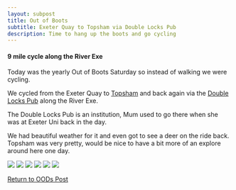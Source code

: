 ```yaml
---
layout: subpost
title: Out of Boots
subtitle: Exeter Quay to Topsham via Double Locks Pub
description: Time to hang up the boots and go cycling
---
```


<h4>9 mile cycle along the River Exe</h4>

Today was the yearly Out of Boots Saturday so instead of walking we were cycling.

We cycled from the Exeter Quay to <a target="_blank" href="https://www.visitsouthdevon.co.uk/explore-south-devon/topsham-p403063">Topsham</a> and back again via the <a target="_blank" href="http://www.doublelocks.com/">Double Locks Pub</a> along the River Exe. 

The Double Locks Pub is an institution, Mum used to go there when she was at Exeter Uni back in the day. 

We had beautiful weather for it and even got to see a deer on the ride back. Topsham was very pretty, would be nice to have a bit more of an explore around here one day.

<img src="https://adventuresofthetravellingtwins.com/Photos/2013-10-19-OutOfBoots/day11-min.JPG" class="image1">
<img src="https://adventuresofthetravellingtwins.com/Photos/2013-10-19-OutOfBoots/day12-min.JPG" class="image1">
<img src="https://adventuresofthetravellingtwins.com/Photos/2013-10-19-OutOfBoots/day13-min.JPG" class="image1">
<img src="https://adventuresofthetravellingtwins.com/Photos/2013-10-19-OutOfBoots/day14-min.JPG" class="image1">
<img src="https://adventuresofthetravellingtwins.com/Photos/2013-10-19-OutOfBoots/day15-min.JPG" class="image1">
<img src="https://adventuresofthetravellingtwins.com/Photos/2013-10-19-OutOfBoots/day16-min.JPG" class="image1">

<a href="https://adventuresofthetravellingtwins.com/2013/09/21/oddswalks/">Return to OODs Post</a>
